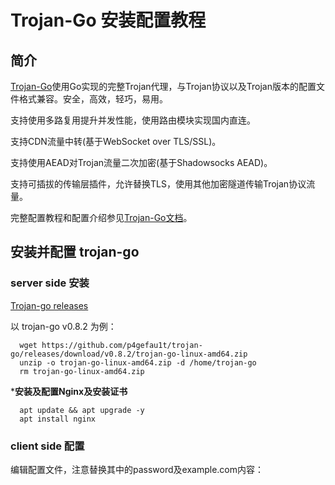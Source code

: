 
#  Trojan-Go 安装配置教程


## 简介

[Trojan-Go](https://github.com/p4gefau1t/trojan-go)使用Go实现的完整Trojan代理，与Trojan协议以及Trojan版本的配置文件格式兼容。安全，高效，轻巧，易用。

支持使用多路复用提升并发性能，使用路由模块实现国内直连。

支持CDN流量中转(基于WebSocket over TLS/SSL)。

支持使用AEAD对Trojan流量二次加密(基于Shadowsocks AEAD)。

支持可插拔的传输层插件，允许替换TLS，使用其他加密隧道传输Trojan协议流量。

完整配置教程和配置介绍参见[Trojan-Go文档](https://p4gefau1t.github.io/trojan-go)。


## 安装并配置 trojan-go

### server side 安装

[Trojan-go releases](https://github.com/p4gefau1t/trojan-go/releases)

以 trojan-go v0.8.2 为例：

      wget https://github.com/p4gefau1t/trojan-go/releases/download/v0.8.2/trojan-go-linux-amd64.zip
      unzip -o trojan-go-linux-amd64.zip -d /home/trojan-go
      rm trojan-go-linux-amd64.zip
      



***安装及配置Nginx及安装证书**

      apt update && apt upgrade -y
      apt install nginx


      
      
      
###  client side 配置

编辑配置文件，注意替换其中的password及example.com内容：


